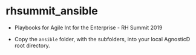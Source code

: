 # rhsummit_ansible
* Playbooks for Agile Int for the Enterprise - RH Summit 2019

* Copy the `ansible` folder, with the subfolders, into your local AgnosticD root directory.
